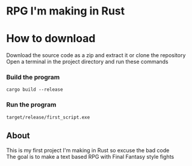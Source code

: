 # RPG I'm making in Rust

# How to download
Download the source code as a zip and extract it or clone the repository \
Open a terminal in the project directory and run these commands
### Build the program
```shell-session
cargo build --release
```
### Run the program
```shell-session
target/release/first_script.exe
```

## About
This is my first project I'm making in Rust so excuse the bad code  \
The goal is to make a text based RPG with Final Fantasy style fights
